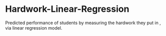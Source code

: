 # Hardwork-Linear-Regression
Predicted performance of students by measuring the hardwork they put in , via linear regression model.
